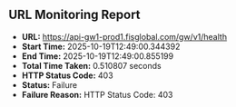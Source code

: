 ## URL Monitoring Report

- **URL:** https://api-gw1-prod1.fisglobal.com/gw/v1/health
- **Start Time:** 2025-10-19T12:49:00.344392
- **End Time:** 2025-10-19T12:49:00.855199
- **Total Time Taken:** 0.510807 seconds
- **HTTP Status Code:** 403
- **Status:** Failure
- **Failure Reason:** HTTP Status Code: 403
